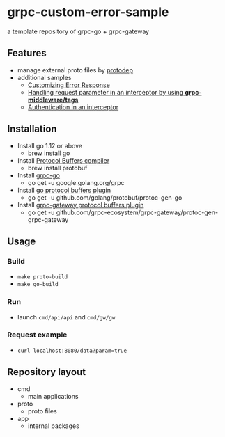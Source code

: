 # grpc-custom-error-sample

a template repository of grpc-go + grpc-gateway

## Features

* manage external proto files by [protodep](https://github.com/stormcat24/protodep)
* additional samples
  * [Customizing Error Response](https://github.com/soichisumi-sandbox/grpc-custom-error-sample)
  * [Handling request parameter in an interceptor by using **grpc-middleware/tags**](https://github.com/soichisumi-sandbox/grpc-middleware-sample)
  * [Authentication in an interceptor](https://github.com/soichisumi/grpc-auth-sample)

## Installation

* Install go 1.12 or above
  * brew install go
* Install [Protocol Buffers compiler](https://github.com/protocolbuffers/protobuf)
  * brew install protobuf
* Install [grpc-go](https://github.com/grpc/grpc-go)
  * go get -u google.golang.org/grpc
* Install [go protocol buffers plugin](https://github.com/golang/protobuf/tree/master/protoc-gen-go)
  * go get -u github.com/golang/protobuf/protoc-gen-go
* Install [grpc-gateway protocol buffers plugin](https://github.com/grpc-ecosystem/grpc-gateway)
  * go get -u github.com/grpc-ecosystem/grpc-gateway/protoc-gen-grpc-gateway


## Usage

### Build

* `make proto-build`
* `make go-build`

### Run

* launch `cmd/api/api` and `cmd/gw/gw`

### Request example

* `curl localhost:8080/data?param=true` 
  
## Repository layout

* cmd
  * main applications
* proto
  * proto files
* app
  * internal packages